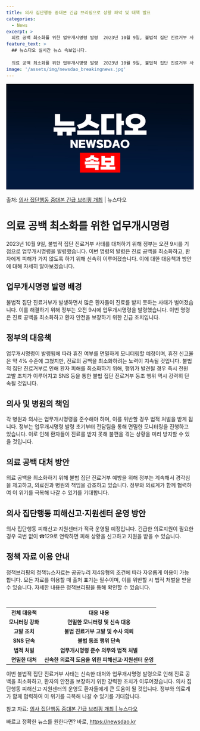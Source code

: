 ```yaml
---
title: 의사 집단행동 중대본 긴급 브리핑으로 상황 파악 및 대책 발표
categories:
  - News
excerpt: >
  의료 공백 최소화를 위한 업무개시명령 발령  2023년 10월 9일, 불법적 집단 진료거부 사태를 대처하기 …
feature_text: >
  ## 뉴스다오 실시간 뉴스 속보입니다.

  의료 공백 최소화를 위한 업무개시명령 발령  2023년 10월 9일, 불법적 집단 진료거부 사태를 대처하기 …
image: '/assets/img/newsdao_breakingnews.jpg'
---
```


![뉴스다오 속보](/assets/img/newsdao_breakingnews.jpg)

<p>출처: <a href="https://newsdao.kr/4310" rel="dofollow">의사 집단행동 중대본 긴급 브리핑 개최</a> | 뉴스다오</p>

<h1>의료 공백 최소화를 위한 업무개시명령</h1>

<p data-ke-size="size16">2023년 10월 9일, 불법적 집단 진료거부 사태를 대처하기 위해 정부는 오전 9시를 기점으로 업무개시명령을 발령했습니다. 이번 명령의 발령은 진료 공백을 최소화하고, 환자에게 피해가 가지 않도록 하기 위해 신속히 이루어졌습니다. 이에 대한 대응책과 방안에 대해 자세히 알아보겠습니다.</p>

<h2>업무개시명령 발령 배경</h2>
<p>불법적 집단 진료거부가 발생하면서 많은 환자들이 진료를 받지 못하는 사태가 벌어졌습니다. 이를 해결하기 위해 정부는 오전 9시에 업무개시명령을 발령했습니다. 이번 명령은 진료 공백을 최소화하고 환자 안전을 보장하기 위한 긴급 조치입니다.</p>

<h2>정부의 대응책</h2>
<p>업무개시명령이 발령됨에 따라 휴진 여부를 면밀하게 모니터링할 예정이며, 휴진 신고율은 약 4% 수준에 그쳤지만, 진료의 공백을 최소화하려는 노력이 지속될 것입니다. 불법적 집단 진료거부로 인해 환자 피해를 최소화하기 위해, 행위가 발견될 경우 즉시 전원 고발 조치가 이루어지고 SNS 등을 통한 불법 집단 진료거부 동조 행위 역시 강력히 단속될 것입니다.</p>

<h2>의사 및 병원의 책임</h2>
<p>각 병원과 의사는 업무개시명령을 준수해야 하며, 이를 위반할 경우 법적 처벌을 받게 됩니다. 정부는 업무개시명령 발령 초기부터 전담팀을 통해 면밀한 모니터링을 진행하고 있습니다. 이로 인해 환자들이 진료를 받지 못해 불편을 겪는 상황을 미리 방지할 수 있을 것입니다.</p>

<h2>의료 공백 대처 방안</h2>
<p>의료 공백을 최소화하기 위해 불법 집단 진료거부 예방을 위해 정부는 계속해서 경각심을 제고하고, 의료진과 병원의 책임을 강조하고 있습니다. 정부와 의료계가 함께 협력하여 이 위기를 극복해 나갈 수 있기를 기대합니다.</p>

<h2>의사 집단행동 피해신고·지원센터 운영 방안</h2>
<p>의사 집단행동 피해신고·지원센터가 적극 운영될 예정입니다. 긴급한 의료지원이 필요한 경우 국번 없이 ☎129로 연락하면 피해 상황을 신고하고 지원을 받을 수 있습니다.</p>

<h2>정책 자료 이용 안내</h2>
<p>정책브리핑의 정책뉴스자료는 공공누리 제4유형의 조건에 따라 자유롭게 이용이 가능합니다. 모든 자료를 이용할 때 출처 표기는 필수이며, 이를 위반할 시 법적 처벌을 받을 수 있습니다. 자세한 내용은 정책브리핑을 통해 확인할 수 있습니다.</p>

<p data-ke-size="size16">&nbsp;</p>

<table>
  <tbody>
    <tr>
      <td style="text-align: center; height: 17px;"><b>전체 대응책</b></td>
      <td style="text-align: center; height: 17px;"><b>대응 내용</b></td>
    </tr>
    <tr>
      <td style="text-align: center; height: 17px;"><b>모니터링 강화</b></td>
      <td style="text-align: center; height: 17px;"><b>면밀한 모니터링 및 신속 대응</b></td>
    </tr>
    <tr>
      <td style="text-align: center; height: 17px;"><b>고발 조치</b></td>
      <td style="text-align: center; height: 17px;"><b>불법 진료거부 고발 및 수사 의뢰</b></td>
    </tr>
    <tr>
      <td style="text-align: center; height: 17px;"><b>SNS 단속</b></td>
      <td style="text-align: center; height: 17px;"><b>불법 동조 행위 단속</b></td>
    </tr>
    <tr>
      <td style="text-align: center; height: 17px;"><b>법적 처벌</b></td>
      <td style="text-align: center; height: 17px;"><b>업무개시명령 준수 의무와 법적 처벌</b></td>
    </tr>
    <tr>
      <td style="text-align: center; height: 17px;"><b>면밀한 대처</b></td>
      <td style="text-align: center; height: 17px;"><b>신속한 의료적 도움을 위한 피해신고·지원센터 운영</b></td>
    </tr>
  </tbody>
</table>

<p>이번 불법적 집단 진료거부 사태는 신속한 대처와 업무개시명령 발령으로 인해 진료 공백을 최소화하고, 환자의 안전을 보장하기 위한 강력한 조치가 이루어졌습니다. 의사 집단행동 피해신고·지원센터의 운영도 환자들에게 큰 도움이 될 것입니다. 정부와 의료계가 함께 협력하여 이 위기를 극복해 나갈 수 있기를 기대합니다.</p>

<p>참고 자료: <a href="https://newsdao.kr/4310">의사 집단행동 중대본 긴급 브리핑 개최 | 뉴스다오</a></p> 

빠르고 정확한 뉴스를 원한다면? 바로, <a href="https://newsdao.kr" rel="dofollow">https://newsdao.kr</a>


